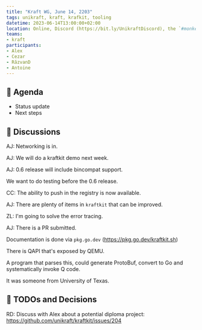 ```yaml
---
title: "Kraft WG, June 14, 2203"
tags: unikraft, kraft, krafkit, tooling
datetime: 2023-06-14T13:00:00+02:00
location: Online, Discord (https://bit.ly/UnikraftDiscord), the `#monkey-business` voice channel
teams:
- kraft
participants:
- Alex
- Cezar
- RăzvanD
- Antoine
---
```


## :dart: Agenda

- Status update
- Next steps

## :closed_book: Discussions

AJ: Networking is in.

AJ: We will do a kraftkit demo next week.

AJ: 0.6 release will include bincompat support.

We want to do testing before the 0.6 release.

CC: The ability to push in the registry is now available.

AJ: There are plenty of items in `kraftkit` that can be improved.

ZL: I'm going to solve the error tracing.

AJ: There is a PR submitted.

Documentation is done via `pkg.go.dev` (https://pkg.go.dev/kraftkit.sh)

There is QAPI that's exposed by QEMU.

A program that parses this, could generate ProtoBuf, convert to Go and systematically invoke Q code.

It was someone from University of Texas.

## :wrench: TODOs and Decisions

RD: Discuss with Alex about a potential diploma project: https://github.com/unikraft/kraftkit/issues/204
